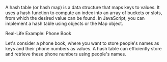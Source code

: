 A hash table (or hash map) is a data structure that maps keys to values. It uses a hash function to compute an index into an array of buckets or slots, from which the desired value can be found. In JavaScript, you can implement a hash table using objects or the Map object.

Real-Life Example: Phone Book

Let's consider a phone book, where you want to store people's names as keys and their phone numbers as values. A hash table can efficiently store and retrieve these phone numbers using people's names.
